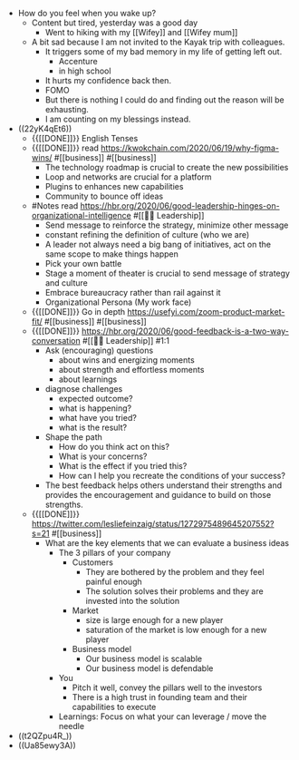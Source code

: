 - How do you feel when you wake up?
    - Content but tired, yesterday was a good day
        - Went to hiking with my [[Wifey]] and [[Wifey mum]]
    - A bit sad because I am not invited to the Kayak trip with colleagues. 
        - It triggers some of my bad memory in my life of getting left out. 
            - Accenture
            - in high school
        - It hurts my confidence back then.
        - FOMO
        - But there is nothing I could do and finding out the reason will be exhausting.
        - I am counting on my blessings instead.
- ((22yK4qEt6))
    - {{[[DONE]]}} English Tenses
    - {{[[DONE]]}} read https://kwokchain.com/2020/06/19/why-figma-wins/ #[[business]] #[[business]]
        - The technology roadmap is crucial to create the new possibilities
        - Loop and networks are crucial for a platform
        - Plugins to enhances new capabilities
        - Community to bounce off ideas
    - #Notes read https://hbr.org/2020/06/good-leadership-hinges-on-organizational-intelligence #[[☝🏻 Leadership]]
        - Send message to reinforce the strategy, minimize other message
        - constant refining the definition of culture (who we are)
        - A leader not always need a big bang of initiatives, act on the same scope to make things happen
        - Pick your own battle
        - Stage a moment of theater is crucial to send message of strategy and culture
        - Embrace bureaucracy rather than rail against it
        - Organizational Persona (My work face)
    - {{[[DONE]]}} Go in depth https://usefyi.com/zoom-product-market-fit/ #[[business]] #[[business]]
    - {{[[DONE]]}} https://hbr.org/2020/06/good-feedback-is-a-two-way-conversation #[[☝🏻 Leadership]] #1:1
        - Ask (encouraging) questions
            - about wins and energizing moments
            - about strength and effortless moments
            - about learnings
        - diagnose challenges
            - expected outcome?
            - what is happening?
            - what have you tried?
            - what is the result?
        - Shape the path
            - How do you think act on this?
            - What is your concerns?
            - What is the effect if you tried this?
            - How can I help you recreate the conditions of your success?
        - The best feedback helps others understand their strengths and provides the encouragement and guidance to build on those strengths.
    - {{[[DONE]]}} https://twitter.com/lesliefeinzaig/status/1272975489645207552?s=21 #[[business]]
        - What are the key elements that we can evaluate a business ideas
            - The 3 pillars of your company 
                - Customers 
                    - They are bothered by the problem and they feel painful enough
                    - The solution solves their problems and they are invested into the solution
                - Market
                    - size is large enough for a new player
                    - saturation of the market is low enough for a new player
                - Business model
                    - Our business model is scalable
                    - Our business model is defendable
            - You
                - Pitch it well, convey the pillars well to the investors
                - There is a high trust in founding team and their capabilities to execute
            - Learnings: Focus on what your can leverage / move the needle
- ((t2QZpu4R_))
- ((Ua85ewy3A))
